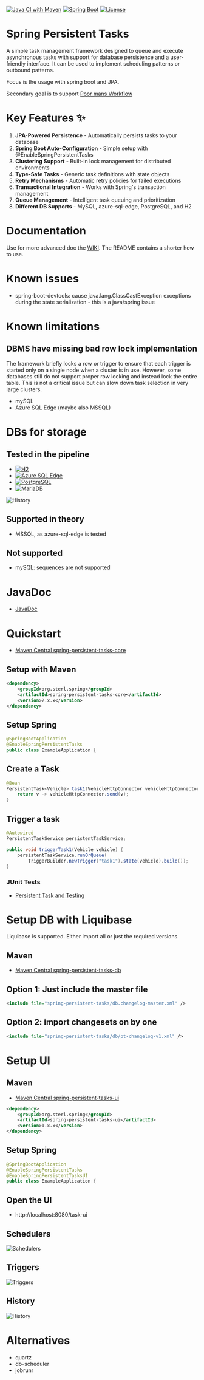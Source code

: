[![Java CI with Maven](https://github.com/sterlp/spring-persistent-tasks/actions/workflows/build.yml/badge.svg)](https://github.com/sterlp/spring-persistent-tasks/actions/workflows/build.yml)
[![Spring Boot](https://img.shields.io/badge/Spring%20Boot-3.x-brightgreen.svg)](https://spring.io/projects/spring-boot)
[![License](https://img.shields.io/badge/license-MIT-blue.svg)](LICENSE)

# Spring Persistent Tasks

A simple task management framework designed to queue and execute asynchronous tasks with support for database persistence and a user-friendly interface. It can be used to implement scheduling patterns or outbound patterns.

Focus is the usage with spring boot and JPA.

Secondary goal is to support [Poor mans Workflow](https://github.com/sterlp/pmw)

# Key Features ✨

1. **JPA-Powered Persistence** - Automatically persists tasks to your database
1. **Spring Boot Auto-Configuration** - Simple setup with @EnableSpringPersistentTasks
1. **Clustering Support** - Built-in lock management for distributed environments
1. **Type-Safe Tasks** - Generic task definitions with state objects
1. **Retry Mechanisms** - Automatic retry policies for failed executions
1. **Transactional Integration** - Works with Spring's transaction management
1. **Queue Management** - Intelligent task queuing and prioritization
1. **Different DB Supports** - MySQL, azure-sql-edge, PostgreSQL, and H2

# Documentation

Use for more advanced doc the [WIKI](https://github.com/sterlp/spring-persistent-tasks/wiki).
The README contains a shorter how to use.

# Known issues

-   spring-boot-devtools: cause java.lang.ClassCastException exceptions during the state serialization - this is a java/spring issue

# Known limitations

## DBMS have missing bad row lock implementation

The framework briefly locks a row or trigger to ensure that each trigger is started only on a single node when a cluster is in use. However, some databases still do not support proper row locking and instead lock the entire table. This is not a critical issue but can slow down task selection in very large clusters.

-   mySQL
-   Azure SQL Edge (maybe also MSSQL)

# DBs for storage

## Tested in the pipeline

-   [![H2](https://img.shields.io/badge/H2-Database-green.svg)](https://www.h2database.com)
-   [![Azure SQL Edge](https://img.shields.io/badge/Azure_SQL_Edge-2022-0078D4?logo=microsoftsqlserver)](https://azure.microsoft.com/en-us/products/azure-sql/edge/)
-   [![PostgreSQL](https://img.shields.io/badge/PostgreSQL-16-336791?logo=postgresql)](https://www.postgresql.org)
-   [![MariaDB](https://img.shields.io/badge/MariaDB-11.1-003545?logo=mariadb)](https://mariadb.org)

![History](screenshots/supported-dbs.png)

## Supported in theory

-   MSSQL, as azure-sql-edge is tested

## Not supported

-   mySQL: sequences are not supported

# JavaDoc

-   [JavaDoc](https://sterlp.github.io/spring-persistent-tasks/javadoc-core/org/sterl/spring/persistent_tasks/PersistentTaskService.html)

# Quickstart

-   [Maven Central spring-persistent-tasks-core](https://central.sonatype.com/artifact/org.sterl.spring/spring-persistent-tasks-core/versions)

## Setup with Maven

```xml
<dependency>
    <groupId>org.sterl.spring</groupId>
    <artifactId>spring-persistent-tasks-core</artifactId>
    <version>2.x.x</version>
</dependency>
```

## Setup Spring

```java
@SpringBootApplication
@EnableSpringPersistentTasks
public class ExampleApplication {
```

## Create a Task

```java
@Bean
PersistentTask<Vehicle> task1(VehicleHttpConnector vehicleHttpConnector) {
    return v -> vehicleHttpConnector.send(v);
}
```

## Trigger a task

```java
@Autowired
PersistentTaskService persistentTaskService;

public void triggerTask1(Vehicle vehicle) {
    persistentTaskService.runOrQueue(
        TriggerBuilder.newTrigger("task1").state(vehicle).build());
}
```

### JUnit Tests

-   [Persistent Task and Testing](https://github.com/sterlp/spring-persistent-tasks/wiki/Triggers-and-Tasks-in-JUnit-Tests)

# Setup DB with Liquibase

Liquibase is supported. Either import all or just the required versions.

## Maven

-   [Maven Central spring-persistent-tasks-db](https://central.sonatype.com/artifact/org.sterl.spring/spring-persistent-tasks-db/versions)

## Option 1: Just include the master file

```xml
<include file="spring-persistent-tasks/db.changelog-master.xml" />
```

## Option 2: import changesets on by one

```xml
<include file="spring-persistent-tasks/db/pt-changelog-v1.xml" />
```

# Setup UI

## Maven

-   [Maven Central spring-persistent-tasks-ui](https://central.sonatype.com/artifact/org.sterl.spring/spring-persistent-tasks-ui/versions)

```xml
<dependency>
    <groupId>org.sterl.spring</groupId>
    <artifactId>spring-persistent-tasks-ui</artifactId>
    <version>1.x.x</version>
</dependency>
```

## Setup Spring

```java
@SpringBootApplication
@EnableSpringPersistentTasks
@EnableSpringPersistentTasksUI
public class ExampleApplication {
```

## Open the UI

-   http://localhost:8080/task-ui

## Schedulers

![Schedulers](screenshots/schedulers-screen.png)

## Triggers

![Triggers](screenshots/triggers-screen.png)

## History

![History](screenshots/history-screen.png)

# Alternatives

-   quartz
-   db-scheduler
-   jobrunr
